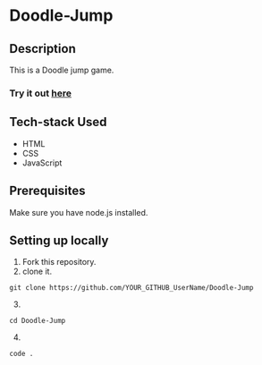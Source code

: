 # Doodle-Jump


## Description
This is a Doodle jump game.

### Try it out [here](https://mukulkolpe.github.io/Choice-Picker/)

## Tech-stack Used
- HTML
- CSS
- JavaScript

## Prerequisites

Make sure you have node.js installed.

## Setting up locally
1. Fork this repository.
2. clone it.
 ```
 git clone https://github.com/YOUR_GITHUB_UserName/Doodle-Jump
 ```
3. 
 ```
 cd Doodle-Jump
 ```
4.
 ```
 code .
 ```  


